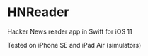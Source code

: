 # HNReader
Hacker News reader app in Swift for iOS 11

Tested on iPhone SE and iPad Air (simulators)
